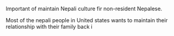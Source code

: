 
<p>Important of maintain Nepali culture fir non-resident Nepalese.</p><p>Most of the nepali people in United states wants to maintain their relationship with their family back i</p>
